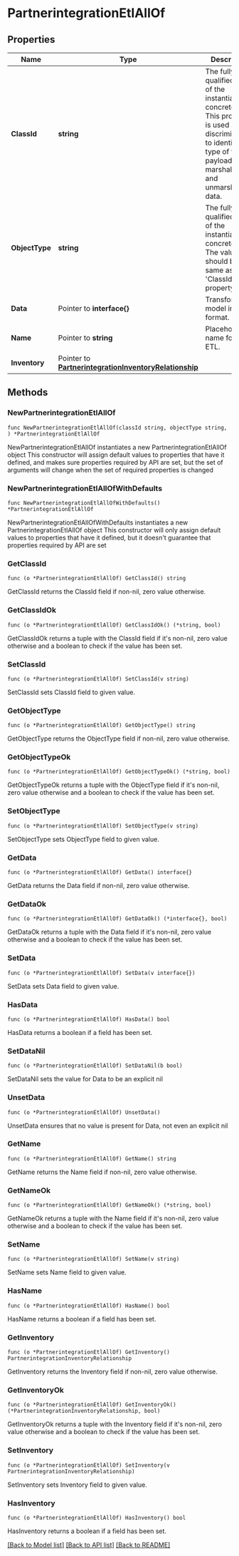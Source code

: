 # PartnerintegrationEtlAllOf

## Properties

Name | Type | Description | Notes
------------ | ------------- | ------------- | -------------
**ClassId** | **string** | The fully-qualified name of the instantiated, concrete type. This property is used as a discriminator to identify the type of the payload when marshaling and unmarshaling data. | [default to "partnerintegration.Etl"]
**ObjectType** | **string** | The fully-qualified name of the instantiated, concrete type. The value should be the same as the &#39;ClassId&#39; property. | [default to "partnerintegration.Etl"]
**Data** | Pointer to **interface{}** | Transformation model in yaml format. | [optional] 
**Name** | Pointer to **string** | Placeholder name for the ETL. | [optional] 
**Inventory** | Pointer to [**PartnerintegrationInventoryRelationship**](PartnerintegrationInventoryRelationship.md) |  | [optional] 

## Methods

### NewPartnerintegrationEtlAllOf

`func NewPartnerintegrationEtlAllOf(classId string, objectType string, ) *PartnerintegrationEtlAllOf`

NewPartnerintegrationEtlAllOf instantiates a new PartnerintegrationEtlAllOf object
This constructor will assign default values to properties that have it defined,
and makes sure properties required by API are set, but the set of arguments
will change when the set of required properties is changed

### NewPartnerintegrationEtlAllOfWithDefaults

`func NewPartnerintegrationEtlAllOfWithDefaults() *PartnerintegrationEtlAllOf`

NewPartnerintegrationEtlAllOfWithDefaults instantiates a new PartnerintegrationEtlAllOf object
This constructor will only assign default values to properties that have it defined,
but it doesn't guarantee that properties required by API are set

### GetClassId

`func (o *PartnerintegrationEtlAllOf) GetClassId() string`

GetClassId returns the ClassId field if non-nil, zero value otherwise.

### GetClassIdOk

`func (o *PartnerintegrationEtlAllOf) GetClassIdOk() (*string, bool)`

GetClassIdOk returns a tuple with the ClassId field if it's non-nil, zero value otherwise
and a boolean to check if the value has been set.

### SetClassId

`func (o *PartnerintegrationEtlAllOf) SetClassId(v string)`

SetClassId sets ClassId field to given value.


### GetObjectType

`func (o *PartnerintegrationEtlAllOf) GetObjectType() string`

GetObjectType returns the ObjectType field if non-nil, zero value otherwise.

### GetObjectTypeOk

`func (o *PartnerintegrationEtlAllOf) GetObjectTypeOk() (*string, bool)`

GetObjectTypeOk returns a tuple with the ObjectType field if it's non-nil, zero value otherwise
and a boolean to check if the value has been set.

### SetObjectType

`func (o *PartnerintegrationEtlAllOf) SetObjectType(v string)`

SetObjectType sets ObjectType field to given value.


### GetData

`func (o *PartnerintegrationEtlAllOf) GetData() interface{}`

GetData returns the Data field if non-nil, zero value otherwise.

### GetDataOk

`func (o *PartnerintegrationEtlAllOf) GetDataOk() (*interface{}, bool)`

GetDataOk returns a tuple with the Data field if it's non-nil, zero value otherwise
and a boolean to check if the value has been set.

### SetData

`func (o *PartnerintegrationEtlAllOf) SetData(v interface{})`

SetData sets Data field to given value.

### HasData

`func (o *PartnerintegrationEtlAllOf) HasData() bool`

HasData returns a boolean if a field has been set.

### SetDataNil

`func (o *PartnerintegrationEtlAllOf) SetDataNil(b bool)`

 SetDataNil sets the value for Data to be an explicit nil

### UnsetData
`func (o *PartnerintegrationEtlAllOf) UnsetData()`

UnsetData ensures that no value is present for Data, not even an explicit nil
### GetName

`func (o *PartnerintegrationEtlAllOf) GetName() string`

GetName returns the Name field if non-nil, zero value otherwise.

### GetNameOk

`func (o *PartnerintegrationEtlAllOf) GetNameOk() (*string, bool)`

GetNameOk returns a tuple with the Name field if it's non-nil, zero value otherwise
and a boolean to check if the value has been set.

### SetName

`func (o *PartnerintegrationEtlAllOf) SetName(v string)`

SetName sets Name field to given value.

### HasName

`func (o *PartnerintegrationEtlAllOf) HasName() bool`

HasName returns a boolean if a field has been set.

### GetInventory

`func (o *PartnerintegrationEtlAllOf) GetInventory() PartnerintegrationInventoryRelationship`

GetInventory returns the Inventory field if non-nil, zero value otherwise.

### GetInventoryOk

`func (o *PartnerintegrationEtlAllOf) GetInventoryOk() (*PartnerintegrationInventoryRelationship, bool)`

GetInventoryOk returns a tuple with the Inventory field if it's non-nil, zero value otherwise
and a boolean to check if the value has been set.

### SetInventory

`func (o *PartnerintegrationEtlAllOf) SetInventory(v PartnerintegrationInventoryRelationship)`

SetInventory sets Inventory field to given value.

### HasInventory

`func (o *PartnerintegrationEtlAllOf) HasInventory() bool`

HasInventory returns a boolean if a field has been set.


[[Back to Model list]](../README.md#documentation-for-models) [[Back to API list]](../README.md#documentation-for-api-endpoints) [[Back to README]](../README.md)



